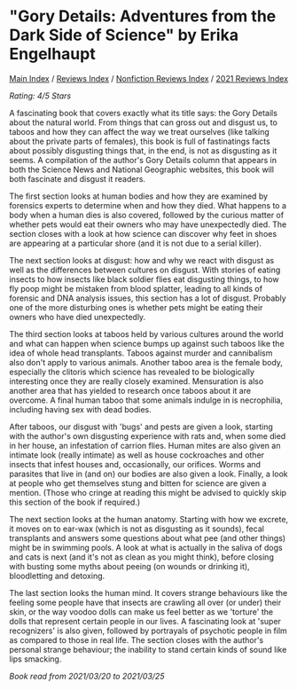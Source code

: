# "Gory Details: Adventures from the Dark Side of Science" by Erika Engelhaupt

[Main Index](../../../README.md) / [Reviews Index](../../README.md) / [Nonfiction Reviews Index](../README.md) / [2021 Reviews Index](README.md)

*Rating: 4/5 Stars*

A fascinating book that covers exactly what its title says: the Gory Details about the natural world. From things that can gross out and disgust us, to taboos and how they can affect the way we treat ourselves (like talking about the private parts of females), this book is full of fastinatings facts about possibly disgusting things that, in the end, is not as disgusting as it seems. A compilation of the author's Gory Details column that appears in both the Science News and National Geographic websites, this book will both fascinate and disgust it readers.

The first section looks at human bodies and how they are examined by forensics experts to determine when and how they died. What happens to a body when a human dies is also covered, followed by the curious matter of whether pets would eat their owners who may have unexpectedly died. The section closes with a look at how science can discover why feet in shoes are appearing at a particular shore (and it is not due to a serial killer).

The next section looks at disgust: how and why we react with disgust as well as the differences between cultures on disgust. With stories of eating insects to how insects like black soldier flies eat disgusting things, to how fly poop might be mistaken from blood splatter, leading to all kinds of forensic and DNA analysis issues, this section has a lot of disgust. Probably one of the more disturbing ones is whether pets might be eating their owners who have died unexpectedly.

The third section looks at taboos held by various cultures around the world and what can happen when science bumps up against such taboos like the idea of whole head transplants. Taboos against murder and cannibalism also don't apply to various animals. Another taboo area is the female body, especially the clitoris which science has revealed to be biologically interesting once they are really closely examined. Mensuration is also another area that has yielded to research once taboos about it are overcome. A final human taboo that some animals indulge in is necrophilia, including having sex with dead bodies.

After taboos, our disgust with 'bugs' and pests are given a look, starting with the author's own disgusting experience with rats and, when some died in her house, an infestation of carrion flies. Human mites are also given an intimate look (really intimate) as well as house cockroaches and other insects that infest houses and, occasionally, our orifices. Worms and parasites that live in (and on) our bodies are also given a look. Finally, a look at people who get themselves stung and bitten for science are given a mention. (Those who cringe at reading this might be advised to quickly skip this section of the book if required.)

The next section looks at the human anatomy. Starting with how we excrete, it moves on to ear-wax (which is not as disgusting as it sounds), fecal transplants and answers some questions about what pee (and other things) might be in swimming pools. A look at what is actually in the saliva of dogs and cats is next (and it's not as clean as you might think), before closing with busting some myths about peeing (on wounds or drinking it), bloodletting and detoxing.

The last section looks the human mind. It covers strange behaviours like the feeling some people have that insects are crawling all over (or under) their skin, or the way voodoo dolls can make us feel better as we 'torture' the dolls that represent certain people in our lives. A fascinating look at 'super recognizers' is also given, followed by portrayals of psychotic people in film as compared to those in real life. The section closes with the author's personal strange behaviour; the inability to stand certain kinds of sound like lips smacking.

*Book read from 2021/03/20 to 2021/03/25*
